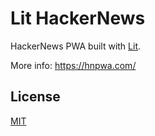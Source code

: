 # Lit HackerNews

HackerNews PWA built with [Lit](//lit.dev).

More info: https://hnpwa.com/

## License

[MIT](./LICENSE.md)
